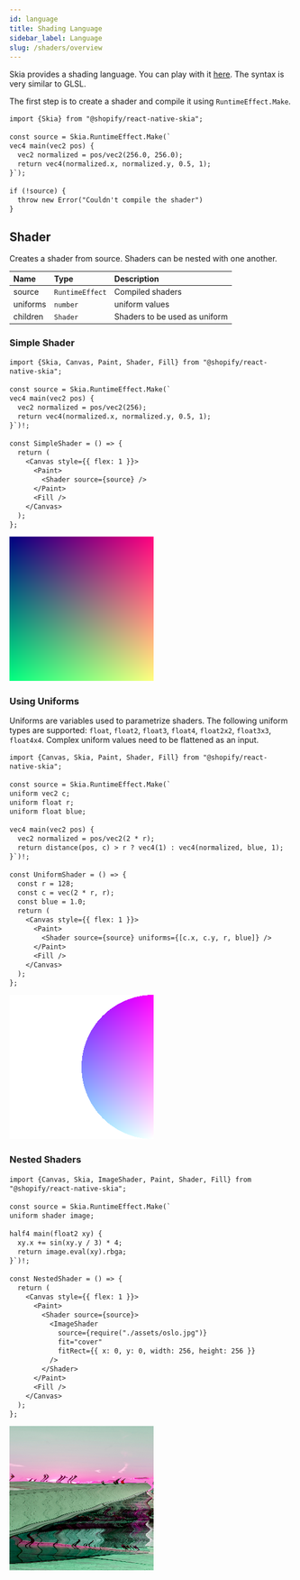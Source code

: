 ```yaml
---
id: language
title: Shading Language
sidebar_label: Language
slug: /shaders/overview
---
```


Skia provides a shading language.
You can play with it [here](https://shaders.skia.org/).
The syntax is very similar to GLSL.

The first step is to create a shader and compile it using `RuntimeEffect.Make`.

```tsx twoslash
import {Skia} from "@shopify/react-native-skia";

const source = Skia.RuntimeEffect.Make(`
vec4 main(vec2 pos) {
  vec2 normalized = pos/vec2(256.0, 256.0);
  return vec4(normalized.x, normalized.y, 0.5, 1);
}`);

if (!source) {
  throw new Error("Couldn't compile the shader")
}
```

## Shader

Creates a shader from source.
Shaders can be nested with one another.

| Name     | Type            |  Description                  |
|:---------|:----------------|:------------------------------|
| source   | `RuntimeEffect` | Compiled shaders              |
| uniforms | `number`        | uniform values                |
| children | `Shader`        | Shaders to be used as uniform |

### Simple Shader

```tsx twoslash
import {Skia, Canvas, Paint, Shader, Fill} from "@shopify/react-native-skia";

const source = Skia.RuntimeEffect.Make(`
vec4 main(vec2 pos) {
  vec2 normalized = pos/vec2(256);
  return vec4(normalized.x, normalized.y, 0.5, 1);
}`)!;

const SimpleShader = () => {
  return (
    <Canvas style={{ flex: 1 }}>
      <Paint>
        <Shader source={source} />
      </Paint>
      <Fill />
    </Canvas>
  );
};
```

![Simple Shader](assets/simple.png)

### Using Uniforms

Uniforms are variables used to parametrize shaders.
The following uniform types are supported: `float`, `float2`, `float3`, `float4`, `float2x2`, `float3x3`, `float4x4`.
Complex uniform values need to be flattened as an input.

```tsx twoslash
import {Canvas, Skia, Paint, Shader, Fill} from "@shopify/react-native-skia";

const source = Skia.RuntimeEffect.Make(`
uniform vec2 c;
uniform float r;
uniform float blue;

vec4 main(vec2 pos) {
  vec2 normalized = pos/vec2(2 * r);
  return distance(pos, c) > r ? vec4(1) : vec4(normalized, blue, 1);
}`)!;

const UniformShader = () => {
  const r = 128;
  const c = vec(2 * r, r);
  const blue = 1.0;
  return (
    <Canvas style={{ flex: 1 }}>
      <Paint>
        <Shader source={source} uniforms={[c.x, c.y, r, blue]} />
      </Paint>
      <Fill />
    </Canvas>
  );
};
```

![Simple Shader](assets/simple-uniform.png)

### Nested Shaders

```tsx twoslash
import {Canvas, Skia, ImageShader, Paint, Shader, Fill} from "@shopify/react-native-skia";

const source = Skia.RuntimeEffect.Make(`
uniform shader image;

half4 main(float2 xy) {   
  xy.x += sin(xy.y / 3) * 4;
  return image.eval(xy).rbga;
}`)!;

const NestedShader = () => {
  return (
    <Canvas style={{ flex: 1 }}>
      <Paint>
        <Shader source={source}>
          <ImageShader
            source={require("./assets/oslo.jpg")}
            fit="cover"
            fitRect={{ x: 0, y: 0, width: 256, height: 256 }}
          />
        </Shader>
      </Paint>
      <Fill />
    </Canvas>
  );
};
```

![Simple Shader](assets/nested.png)
